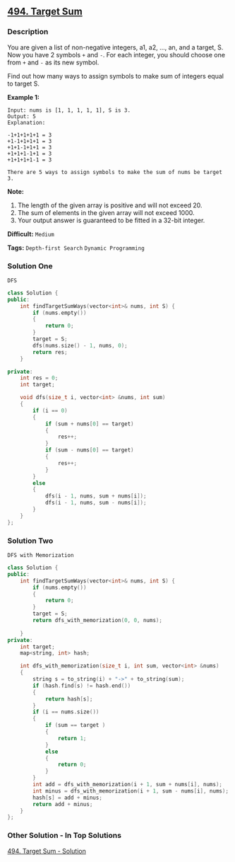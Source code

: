 ## [494. Target Sum](https://leetcode.com/problems/target-sum/#/description)

### Description

You are given a list of non-negative integers, a1, a2, ..., an, and a target, S. Now you have 2 symbols `+` and `-`. For each integer, you should choose one from `+` and `-` as its new symbol.

Find out how many ways to assign symbols to make sum of integers equal to target S.

**Example 1:**

```
Input: nums is [1, 1, 1, 1, 1], S is 3. 
Output: 5
Explanation: 

-1+1+1+1+1 = 3
+1-1+1+1+1 = 3
+1+1-1+1+1 = 3
+1+1+1-1+1 = 3
+1+1+1+1-1 = 3

There are 5 ways to assign symbols to make the sum of nums be target 3.
```

**Note:**

1. The length of the given array is positive and will not exceed 20.
2. The sum of elements in the given array will not exceed 1000.
3. Your output answer is guaranteed to be fitted in a 32-bit integer.



**Difficult:** `Medium`

**Tags:** `Depth-first Search` `Dynamic Programming`



### Solution One

`DFS`

```c++
class Solution {
public:
	int findTargetSumWays(vector<int>& nums, int S) {
		if (nums.empty())
		{
			return 0;
		}
		target = S;
		dfs(nums.size() - 1, nums, 0);
		return res;
	}

private:
	int res = 0;
	int target;

	void dfs(size_t i, vector<int> &nums, int sum)
	{
		if (i == 0)
		{
			if (sum + nums[0] == target)
			{
				res++;
			}
			if (sum - nums[0] == target)
			{
				res++;
			}
		}
		else
		{
			dfs(i - 1, nums, sum + nums[i]);
			dfs(i - 1, nums, sum - nums[i]);
		}
	}
};
```



### Solution Two

`DFS with Memorization`

```c++
class Solution {
public:
	int findTargetSumWays(vector<int>& nums, int S) {
		if (nums.empty())
		{
			return 0;
		}
		target = S;
		return dfs_with_memorization(0, 0, nums);
		
	}
private:
	int target;
	map<string, int> hash;

	int dfs_with_memorization(size_t i, int sum, vector<int> &nums)
	{
		string s = to_string(i) + "->" + to_string(sum);
		if (hash.find(s) != hash.end())
		{
			return hash[s];
		}
		if (i == nums.size())
		{
			if (sum == target )
			{
				return 1;
			}
			else
			{
				return 0;
			}
		}
		int add = dfs_with_memorization(i + 1, sum + nums[i], nums);
		int minus = dfs_with_memorization(i + 1, sum - nums[i], nums);
		hash[s] = add + minus;
		return add + minus;
	}
};
```



### Other Solution - In Top Solutions

[494. Target Sum - Solution](https://leetcode.com/problems/target-sum/#/solution)

